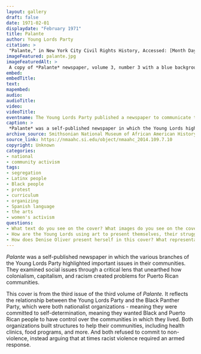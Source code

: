 ```yaml
--- 
layout: gallery
draft: false
date: 1971-02-01
displaydate: "February 1971"
title: Palante
author: Young Lords Party
citation: >
 "Palante," in New York City Civil Rights History, Accessed: [Month Day, Year], https://nyccivilrightshistory.org/site-preview/topics/black-latina-women/young-lords/palante.
imageFeatured: palante.jpg
imageFeaturedAlt: >
 A copy of *Palante* newspaper, volume 3, number 3 with a blue background and a photograph on the front cover. The photograph features six people, the leaders of the Young Lords Party.
embed: 
embedTitle: 
text: 
mapembed: 
audio: 
audioTitle: 
video: 
videoTitle: 
eventname: The Young Lords Party published a newspaper to communicate their ideas. 
caption: >
 *Palante* was a self-published newspaper in which the Young Lords highlighted important issues in their communities. This cover is from the third issue of the third volume of *Palante.*
archive_source: Smithsonian National Museum of African American History 
source_link: https://nmaahc.si.edu/object/nmaahc_2014.109.7.10
copyright: Unknown
categories: 
- national
- community activism
tags: 
- segregation
- Latinx people
- Black people
- protest
- curriculum
- organizing
- Spanish language
- the arts
- women's activism
questions:
- What text do you see on the cover? What images do you see on the cover? 
- How are the Young Lords using art to present themselves, their struggles, and their ideas for liberation? 
- How does Denise Oliver present herself in this cover? What representations of gender, including femininity and masculinity, do you see here?
--- 
```


*Palante* was a self-published newspaper in which the various branches of the Young Lords Party highlighted important issues in their communities. They examined social issues through a critical lens that unearthed how colonialism, capitalism, and racism created problems for Puerto Rican communities.

This cover is from the third issue of the third volume of *Palante.* It reflects the relationship between the Young Lords Party and the Black Panther Party, which were both nationalist organizations - meaning they were committed to self-determination, meaning they wanted Black and Puerto Rican people to have control over the communities in which they lived. Both organizations built structures to help their communities, including health clinics, food programs, and more. And both refused to commit to non-violence, instead arguing that at times racist violence required an armed response.
